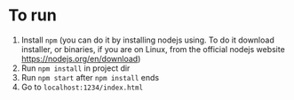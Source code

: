 # To run

1. Install `npm` (you can do it by installing nodejs using. To do it download installer, or binaries, if you are on Linux, from the official nodejs website https://nodejs.org/en/download)
2. Run `npm install` in project dir
3. Run `npm start` after `npm install` ends
4. Go to `localhost:1234/index.html`
